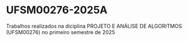 # UFSM00276-2025A

Trabalhos realizados na diciplina PROJETO E ANÁLISE DE ALGORITMOS (UFSM00276) no primeiro semestre de 2025
